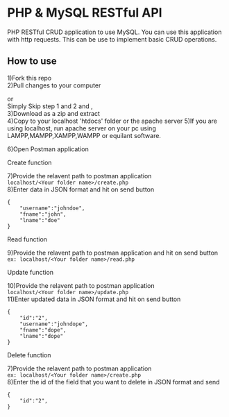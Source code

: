 # PHP & MySQL RESTful API

PHP RESTful CRUD application to use MySQL. You can use this application with http requests. 
This can be use to implement basic CRUD operations.

## How to use
1)Fork this repo<br>
2)Pull changes to your computer

or <br>
Simply Skip step 1 and 2 and ,<br>
3)Download as a zip and extract
<br>
4)Copy to your localhost 'htdocs' folder or the apache server
5)If you are using localhost, run apache server on your pc using LAMPP,MAMPP,XAMPP,WAMPP or equilant software.<br>

6)Open Postman application<br>

Create function

7)Provide the relavent path to postman application <br>
`localhost/<Your folder name>/create.php` <br>
8)Enter data in JSON format and hit on send button
```
{ 
	"username":"johndoe",
	"fname":"john",
	"lname":"doe"
}
```

Read function

9)Provide the relavent path to postman application and hit on send button <br>
`ex: localhost/<Your folder name>/read.php` <br>

Update function

10)Provide the relavent path to postman application <br>
`localhost/<Your folder name>/update.php` <br>
11)Enter updated data in JSON format and hit on send button
```
{ 
	"id":"2",
	"username":"johndope",
	"fname":"dope",
	"lname":"dope"
}
```
Delete function

7)Provide the relavent path to postman application <br>
`ex: localhost/<Your folder name>/create.php` <br>
8)Enter the id of the field that you want to delete in JSON format and send
```
{ 
	"id":"2",
}
```

